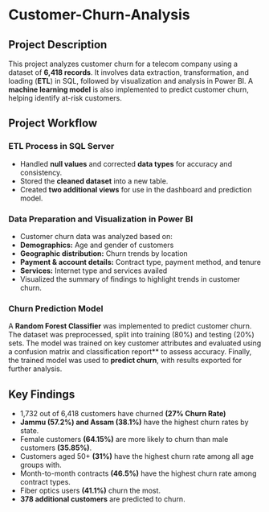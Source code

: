 # Customer-Churn-Analysis

## **Project Description**  
This project analyzes customer churn for a telecom company using a dataset of **6,418 records**. It involves data extraction, transformation, and loading (**ETL**) in SQL, followed by visualization and analysis in Power BI. A **machine learning model** is also implemented to predict customer churn, helping identify at-risk customers.  

## **Project Workflow**  

### **ETL Process in SQL Server**  
- Handled **null values** and corrected **data types** for accuracy and consistency.  
- Stored the **cleaned dataset** into a new table.  
- Created **two additional views** for use in the dashboard and prediction model.  

### **Data Preparation and Visualization in Power BI**  
- Customer churn data was analyzed based on:  
- **Demographics:** Age and gender of customers
- **Geographic distribution:** Churn trends by location   
- **Payment & account details:** Contract type, payment method, and tenure  
- **Services:** Internet type and services availed
- Visualized the summary of findings to highlight trends in customer churn.  

### **Churn Prediction Model**  
A **Random Forest Classifier** was implemented to predict customer churn. The dataset was preprocessed, split into training (80%) and testing (20%) sets. The model was trained on key customer attributes and evaluated using a confusion matrix and classification report** to assess accuracy. Finally, the trained model was used to **predict churn**, with results exported for further analysis.  

## **Key Findings**  
- 1,732 out of 6,418 customers have churned **(27% Churn Rate)** 
- **Jammu (57.2%) and Assam (38.1%)** have the highest churn rates by state.  
- Female customers **(64.15%)** are more likely to churn than male customers **(35.85%)**.  
- Customers aged 50+ **(31%)** have the highest churn rate among all age groups with.  
- Month-to-month contracts **(46.5%)** have the highest churn rate among contract types.  
- Fiber optics users **(41.1%)** churn the most.  
- **378 additional customers** are predicted to churn.  
